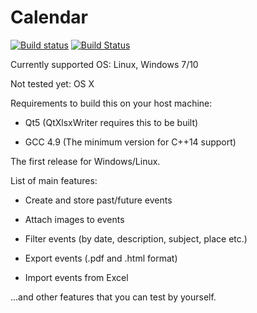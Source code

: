 # Calendar

[![Build status](https://ci.appveyor.com/api/projects/status/osjabxkxvcjh1ck1?svg=true)](https://ci.appveyor.com/project/Stivius/archive-calendar)  [![Build Status](https://travis-ci.org/Stivius/Archive-Calendar.svg?branch=master)](https://travis-ci.org/Stivius/Archive-Calendar)

Currently supported OS: Linux, Windows 7/10

Not tested yet: OS X

Requirements to build this on your host machine:

- Qt5 (QtXlsxWriter requires this to be built)

- GCC 4.9 (The minimum version for C++14 support)

The first release for Windows/Linux.

List of main features:

- Create and store past/future events

- Attach images to events

- Filter events (by date, description, subject, place etc.)

- Export events (.pdf and .html format)

- Import events from Excel

...and other features that you can test by yourself.
